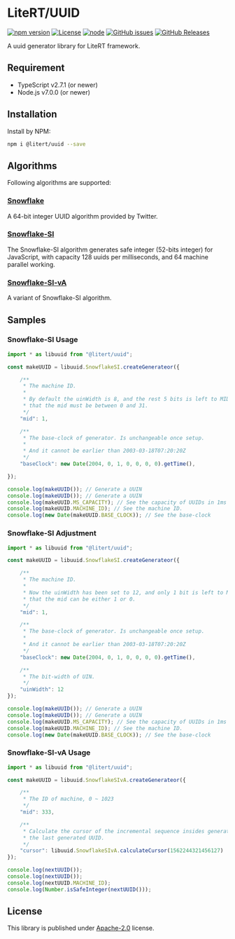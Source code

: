 # LiteRT/UUID

[![npm version](https://img.shields.io/npm/v/@litert/uuid.svg?colorB=brightgreen)](https://www.npmjs.com/package/@litert/uuid "Stable Version")
[![License](https://img.shields.io/npm/l/@litert/uuid.svg?maxAge=2592000?style=plastic)](https://github.com/litert/uuid/blob/master/LICENSE)
[![node](https://img.shields.io/node/v/@litert/uuid.svg?colorB=brightgreen)](https://nodejs.org/dist/latest-v8.x/)
[![GitHub issues](https://img.shields.io/github/issues/litert/uuid.js.svg)](https://github.com/litert/uuid.js/issues)
[![GitHub Releases](https://img.shields.io/github/release/litert/uuid.js.svg)](https://github.com/litert/uuid.js/releases "Stable Release")

A uuid generator library for LiteRT framework.

## Requirement

- TypeScript v2.7.1 (or newer)
- Node.js v7.0.0 (or newer)

## Installation

Install by NPM:

```sh
npm i @litert/uuid --save
```

## Algorithms

Following algorithms are supported:

### [Snowflake](https://blog.twitter.com/engineering/en_us/a/2010/announcing-snowflake.html)

A 64-bit integer UUID algorithm provided by Twitter.

### [Snowflake-SI](./docs/en-US/Snowflake-SI.md)

The Snowflake-SI algorithm generates safe integer (52-bits integer) for
JavaScript, with capacity 128 uuids per milliseconds, and 64 machine parallel
working.

### [Snowflake-SI-vA](./docs/en-US/Snowflake-SI-vA.md)

A variant of Snowflake-SI algorithm.

## Samples

### Snowflake-SI Usage

```ts
import * as libuuid from "@litert/uuid";

const makeUUID = libuuid.SnowflakeSI.createGenerateor({

    /**
     * The machine ID.
     *
     * By default the uinWidth is 8, and the rest 5 bits is left to MID, so
     * that the mid must be between 0 and 31.
     */
    "mid": 1,

    /**
     * The base-clock of generator. Is unchangeable once setup.
     *
     * And it cannot be earlier than 2003-03-18T07:20:20Z
     */
    "baseClock": new Date(2004, 0, 1, 0, 0, 0, 0).getTime(),

});

console.log(makeUUID()); // Generate a UUIN
console.log(makeUUID()); // Generate a UUIN
console.log(makeUUID.MS_CAPACITY); // See the capacity of UUIDs in 1ms
console.log(makeUUID.MACHINE_ID); // See the machine ID.
console.log(new Date(makeUUID.BASE_CLOCK)); // See the base-clock
```

### Snowflake-SI Adjustment

```ts
import * as libuuid from "@litert/uuid";

const makeUUID = libuuid.SnowflakeSI.createGenerateor({

    /**
     * The machine ID.
     *
     * Now the uinWidth has been set to 12, and only 1 bit is left to MID, so
     * that the mid can be either 1 or 0.
     */
    "mid": 1,

    /**
     * The base-clock of generator. Is unchangeable once setup.
     *
     * And it cannot be earlier than 2003-03-18T07:20:20Z
     */
    "baseClock": new Date(2004, 0, 1, 0, 0, 0, 0).getTime(),

    /**
     * The bit-width of UIN.
     */
    "uinWidth": 12
});

console.log(makeUUID()); // Generate a UUIN
console.log(makeUUID()); // Generate a UUIN
console.log(makeUUID.MS_CAPACITY); // See the capacity of UUIDs in 1ms
console.log(makeUUID.MACHINE_ID); // See the machine ID.
console.log(new Date(makeUUID.BASE_CLOCK)); // See the base-clock
```

### Snowflake-SI-vA Usage

```ts
import * as libuuid from "@litert/uuid";

const makeUUID = libuuid.SnowflakeSIvA.createGenerateor({

    /**
     * The ID of machine, 0 ~ 1023
     */
    "mid": 333,

    /**
     * Calculate the cursor of the incremental sequence insides generator by
     * the last generated UUID.
     */
    "cursor": libuuid.SnowflakeSIvA.calculateCursor(1562244321456127)
});

console.log(nextUUID());
console.log(nextUUID());
console.log(nextUUID.MACHINE_ID);
console.log(Number.isSafeInteger(nextUUID()));

```

## License

This library is published under [Apache-2.0](./LICENSE) license.
